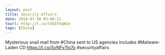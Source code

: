```yaml
---
layout: post
title: Security Affairs
date: 2018-07-30 03:00:21
tourl: http://t.co/V3OIFUqNCm
tags: [China]
---
```

Mysterious snail mail from #China sent to US agencies includes #Malware-Laden CD
https://t.co/SvNFv7lo7o
#securityaffairs